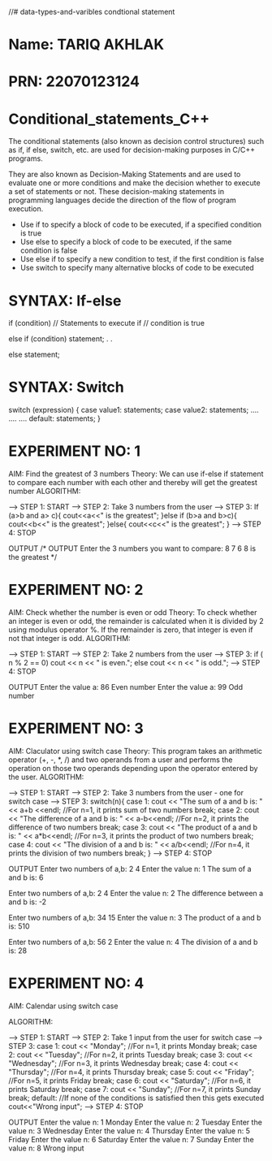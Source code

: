 //# data-types-and-varibles
condtional statement
# Name: TARIQ AKHLAK
# PRN: 22070123124

# Conditional_statements_C++

The conditional statements (also known as decision control structures) such as if, if else, switch, etc. are used for decision-making purposes in C/C++ programs.

They are also known as Decision-Making Statements and are used to evaluate one or more conditions and make the decision whether to execute a set of statements or not. 
These decision-making statements in programming languages decide the direction of the flow of program execution.

* Use if to specify a block of code to be executed, if a specified condition is true
* Use else to specify a block of code to be executed, if the same condition is false
* Use else if to specify a new condition to test, if the first condition is false
* Use switch to specify many alternative blocks of code to be executed

# SYNTAX: If-else

if (condition)
    // Statements to execute if
   // condition is true

else if (condition)
    statement;
.
.

else
    statement;

# SYNTAX: Switch

switch (expression) {
    case value1:
        statements;
    case value2:
        statements;
    ....
    ....
    ....
    default:
        statements;
}

# EXPERIMENT NO: 1

AIM: Find the greatest of 3 numbers
Theory: We can use if-else if statement to compare each number with each other and thereby will get the greatest number
ALGORITHM:

--> STEP 1: START
--> STEP 2: Take 3 numbers from the user
--> STEP 3: If (a>b and a> c){
                  cout<<a<<" is the greatest";
              }else if (b>a and b>c){
                  cout<<b<<" is the greatest";
              }else{
                  cout<<c<<" is the greatest";
              }
--> STEP 4: STOP

OUTPUT
/* OUTPUT
Enter the 3 numbers you want to compare: 8 7 6 
8 is the greatest
*/

# EXPERIMENT NO: 2

AIM: Check whether the number is even or odd
Theory: To check whether an integer is even or odd, the remainder is calculated when it is divided by 2 using modulus operator %.
If the remainder is zero, that integer is even if not that integer is odd.
ALGORITHM:

--> STEP 1: START
--> STEP 2: Take 2 numbers from the user
--> STEP 3: if ( n % 2 == 0)
               cout << n << " is even.";
            else
               cout << n << " is odd.";
--> STEP 4: STOP

OUTPUT
Enter the value a: 86
Even number
Enter the value a: 99
Odd number

# EXPERIMENT NO: 3

AIM: Claculator using switch case
Theory: This program takes an arithmetic operator (+, -, *, /) and two operands from a user and performs the operation on those 
two operands depending upon the operator entered by the user.
ALGORITHM:

--> STEP 1: START
--> STEP 2: Take 3 numbers from the user - one for switch case
--> STEP 3:  switch(n){
        case 1: cout << "The sum of a and b is: " << a+b <<endl; //For n=1, it prints sum of two numbers
        break;
        case 2: cout << "The difference of a and b is: " << a-b<<endl; //For n=2, it prints the difference of two numbers
        break;
        case 3: cout << "The product of a and b is: " << a*b<<endl; //For n=3, it prints the product of two numbers
        break;
        case 4: cout << "The division of a and b is: " << a/b<<endl; //For n=4, it prints the division of two numbers
        break;
    }
--> STEP 4: STOP

OUTPUT
Enter two numbers of a,b: 2 4
Enter the value n: 1
The sum of a and b is: 6

Enter two numbers of a,b: 2 4
Enter the value n: 2
The difference between a and b is: -2

Enter two numbers of a,b: 34 15
Enter the value n: 3
The product of a and b is: 510

Enter two numbers of a,b: 56 2
Enter the value n: 4
The division of a and b is: 28

# EXPERIMENT NO: 4

AIM: Calendar using switch case

ALGORITHM:

--> STEP 1: START
--> STEP 2: Take 1 input from the user for switch case
--> STEP 3: 
        case 1: cout << "Monday"; //For n=1, it prints Monday
        break;
        case 2: cout << "Tuesday"; //For n=2, it prints Tuesday
        break;
        case 3: cout << "Wednesday"; //For n=3, it prints Wednesday
        break;
        case 4: cout << "Thursday"; //For n=4, it prints Thursday
        break;
        case 5: cout << "Friday"; //For n=5, it prints Friday
        break;
        case 6: cout << "Saturday"; //For n=6, it prints Saturday
        break;
        case 7: cout << "Sunday"; //For n=7, it prints Sunday
        break;
        default: //If none of the conditions is satisfied then this gets executed
        cout<<"Wrong input";
--> STEP 4: STOP

OUTPUT
Enter the value n: 1
Monday
Enter the value n: 2
Tuesday
Enter the value n: 3
Wednesday
Enter the value n: 4
Thursday
Enter the value n: 5
Friday
Enter the value n: 6
Saturday
Enter the value n: 7
Sunday
Enter the value n: 8
Wrong input



